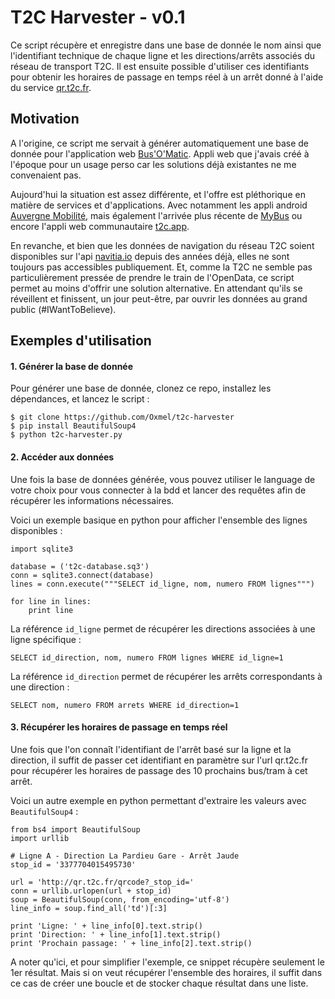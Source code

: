 # T2C Harvester - v0.1

Ce script récupère et enregistre dans une base de donnée le nom ainsi que l'identifiant technique de chaque ligne et les directions/arrêts associés du réseau de transport T2C. Il est ensuite possible d'utiliser ces identifiants pour obtenir les horaires de passage en temps réel à un arrêt donné à l'aide du service [qr.t2c.fr](qr.t2c.fr).

## Motivation

A l'origine, ce script me servait à générer automatiquement une base de donnée pour l'application web [Bus'O'Matic](https://github.com/Oxmel/busomatic). Appli web que j'avais créé à l'époque pour un usage perso car les solutions déjà existantes ne me convenaient pas. 

Aujourd'hui la situation est assez différente, et l'offre est pléthorique en matière de services et d'applications. Avec notamment les appli android [Auvergne Mobilité](https://play.google.com/store/apps/details?id=fr.auvergne.mobilite.android), mais également l'arrivée plus récente de [MyBus](https://play.google.com/store/apps/details?id=fr.monkeyfactory.mybusclermontferrand&hl=fr) ou encore l'appli web communautaire [t2c.app](https://twitter.com/ToshCamille/status/1244221407921389568). 

En revanche, et bien que les données de navigation du réseau T2C soient disponibles sur l'api [navitia.io](navitia.io) depuis des années déjà, elles ne sont toujours pas accessibles publiquement. Et, comme la T2C ne semble pas particulièrement pressée de prendre le train de l'OpenData, ce script permet au moins d'offrir une solution alternative. En attendant qu'ils se réveillent et finissent, un jour peut-être, par ouvrir les données au grand public (#IWantToBelieve).

## Exemples d'utilisation

#### 1. Générer la base de donnée
Pour générer une base de donnée,  clonez ce repo, installez les dépendances, et lancez le script :

    $ git clone https://github.com/Oxmel/t2c-harvester
    $ pip install BeautifulSoup4
    $ python t2c-harvester.py

#### 2. Accéder aux données

Une fois la base de données générée, vous pouvez utiliser le language de votre choix pour vous connecter à la bdd et lancer des requêtes afin de récupérer les informations nécessaires.

Voici un exemple basique en python pour afficher l'ensemble des lignes disponibles :

    import sqlite3

    database = ('t2c-database.sq3')
    conn = sqlite3.connect(database)
    lines = conn.execute("""SELECT id_ligne, nom, numero FROM lignes""")

    for line in lines:
        print line

La référence `id_ligne` permet de récupérer les directions associées à une ligne spécifique :

    SELECT id_direction, nom, numero FROM lignes WHERE id_ligne=1

La référence `id_direction` permet de récupérer les arrêts correspondants à une direction :
    
    SELECT nom, numero FROM arrets WHERE id_direction=1

#### 3. Récupérer les horaires de passage en temps réel

Une fois que l'on connaît l'identifiant de l'arrêt basé sur la ligne et la direction, il suffit de passer cet identifiant en paramètre sur l'url qr.t2c.fr pour récupérer les horaires de passage des 10 prochains bus/tram à cet arrêt.

Voici un autre exemple en python permettant d'extraire les valeurs avec `BeautifulSoup4` :


    from bs4 import BeautifulSoup
    import urllib
    
    # Ligne A - Direction La Pardieu Gare - Arrêt Jaude
    stop_id = '3377704015495730'

    url = 'http://qr.t2c.fr/qrcode?_stop_id='
    conn = urllib.urlopen(url + stop_id)
    soup = BeautifulSoup(conn, from_encoding='utf-8')
    line_info = soup.find_all('td')[:3]

    print 'Ligne: ' + line_info[0].text.strip()
    print 'Direction: ' + line_info[1].text.strip()
    print 'Prochain passage: ' + line_info[2].text.strip()

A noter qu'ici, et pour simplifier l'exemple, ce snippet récupère seulement le 1er résultat. Mais si on veut récupérer l'ensemble des horaires, il suffit dans ce cas de créer une boucle et de stocker chaque résultat dans une liste.

